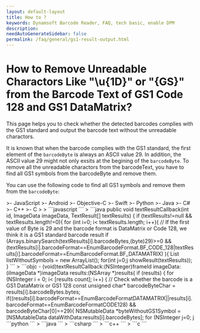 ```yaml
---
layout: default-layout
title: How to ?
keywords: Dynamsoft Barcode Reader, FAQ, tech basic, enable DPM
description:
needAutoGenerateSidebar: false
permalink: /faq/general/gs1-result-output.html
---
```


# How to Remove Unreadable Charactors Like "\u{1D}" or "{GS}" from the Barcode Text of GS1 Code 128 and GS1 DataMatrix?

This page helps you to check whether the detected barcodes complies with the GS1 standard and output the barcode text without the unreadable charactors.

It is known that when the barcode complies with the GS1 standard, the first element of the `barcodeByte` is always an ASCII value 29. In addition, the ASCII value 29 might not only exsits at the begining of the `barcodeByte`. To remove all the unreadable charactors from the barcodeText, you have to find all GS1 symbols from the barcodeByte and remove them.

You can use the following code to find all GS1 symbols and remove them from the `barcodeByte`:

<div class="sample-code-prefix template2"></div>
   >- JavaScript
   >- Android
   >- Objective-C
   >- Swift
   >- Python
   >- Java
   >- C#
   >- C++
   >- C
   >
>
```javascript
```
>
```java
public void textResultCallback(int id, ImageData imageData, TextResult[] textResults) {
    if (textResults!=null && textResults.length!=0){
        for (int i=0; i< textResults.length; i++){
        // If the first value of Byte is 29 and the barcode format is DataMatrix or Code 128, we think it is a GS1 standard barcode result
        if (Arrays.binarySearch(textResults[i].barcodeBytes,(byte)29)>=0 && (textResults[i].barcodeFormat==EnumBarcodeFormat.BF_CODE_128|textResults[i].barcodeFormat==EnumBarcodeFormat.BF_DATAMATRIX) ){
            List<Byte> listWithoutSymbols = new ArrayList<Byte>();
            for(int j=0;j<textResults[i].barcodeBytes.length;j++){
                if (textResults[i].barcodeBytes[j]!=29){
                    Log.i("Result", "j="+j);
                    listWithoutSymbols.add(textResults[i].barcodeBytes[j]);
                }
            }
            Log.i("Result", "textResultCallback: "+listWithoutSymbols);
            byte[] byteWithoutSymbols = new byte[listWithoutSymbols.size()];
            for(int j=0;j<listWithoutSymbols.size();j++){
                byteWithoutSymbols[j] = listWithoutSymbols.get(j);
            }
            // Generate a new barcode text from the byte.
            String textWithGS1Symbol = new String(byteWithoutGS1Symblol);
            //Log.i("Result log", "Barcode Text without GS1 Symbol = " + textWithGS1Symbol);
            // Add GS1 to the barcode format
            String gs1barcodeFormat = "GS1 " + textResults[i].barcodeFormatString;
            // Update the barcode text and barcode format text.
            textResults[i].barcodeFormatString = gs1barcodeFormat;
            textResults[i].barcodeText = textWithGS1Symbol;
            }
        }
    }
    runOnUiThread(() -> showResult(textResults));
}
```
>
```objc
- (void)textResultCallback:(NSInteger)frameId imageData:(iImageData *)imageData results:(NSArray<iTextResult *> *)results{
    if (results) {
        for (NSInteger i = 0; i< [results count]; i++) {
            // Check whether the barcode is a GS1 DataMatrix or GS1 128
            const unsigned char* barcodeByteChar = results[i].barcodeBytes.bytes;
            if((results[i].barcodeFormat==EnumBarcodeFormatDATAMATRIX||results[i].barcodeFormat==EnumBarcodeFormatCODE128) && barcodeByteChar[0]==29){
                NSMutableData *byteWithoutGS1Symbol = [NSMutableData dataWithData:results[i].barcodeBytes];
                for (NSInteger j=0; j<results[i].barcodeBytes.length; j++){
                    if (barcodeByteChar[j]==29){
                        [byteWithoutGS1Symbol replaceBytesInRange:NSMakeRange(j,j+1) withBytes:NULL length:0];
                    }
                }
                NSLog(@"%@,%@", @"Original Barcode Text = ", results[i].barcodeText);
                //NSData *byteWithoutGS1Symbol = [results[i].barcodeBytes subdataWithRange:NSMakeRange(1, results[i].barcodeBytes.length-1)];
                NSString *textWithoutGS1Symbol = [[NSString alloc] initWithData:byteWithoutGS1Symbol encoding:NSUTF8StringEncoding];
                results[i].barcodeText = textWithoutGS1Symbol;
                results[i].barcodeFormatString = [@"GS1 " stringByAppendingString:results[i].barcodeFormatString];
                NSLog(@"%@,%@", @"GS1 Barcode Text = ", textWithoutGS1Symbol);
            }
        }
    }
}
```
>
```swift
func textResultCallback(_ frameId: Int, imageData: iImageData, results: [iTextResult]?) {
    if (results != nil){
        for item in results! {
            // Check whether the barcode result is a GS1 128 or GS1 DataMatrix barcode.
            if ((item.barcodeFormat == EnumBarcodeFormat.CODE128 || item.barcodeFormat == EnumBarcodeFormat.DATAMATRIX) && item.barcodeBytes?[0] == 29){
                //let byteWithoutGS1Symbol:NSMutableData = item.barcodeBytes as! NSMutableData
                var byteWithoutGS1Symbol:NSMutableData! = nil
                byteWithoutGS1Symbol = .init(data: item.barcodeBytes!)
                var i:NSInteger = 0
                for byteData in item.barcodeBytes! {
                    if (byteData == 29){
                        byteWithoutGS1Symbol.replaceBytes(in: NSMakeRange(i, i+1), withBytes: byteWithoutGS1Symbol.bytes, length: 0)
                    }
                    i+=1
                }
                // Generate a new barcode byte without the GS1 Symbol.
                //let byteWithoutGS1Symbol = item.barcodeBytes?.subdata(in: 1..<item.barcodeBytes!.count)
                // Generate a new barcode text without the GS1 Symbol.
                let textWithoutGS1Symbol = String(data: byteWithoutGS1Symbol as Data, encoding: String.Encoding.utf8)
                // Update the barcode result with new barcode text and barcode format string.
                item.barcodeText = textWithoutGS1Symbol
                item.barcodeFormatString = "GS1 " + item.barcodeFormatString!
            }
        }
    }else{
        return
    }
}
```
>
```python
```
>
```java
```
>
```csharp
```
>
```c++
```
>
```c
```
